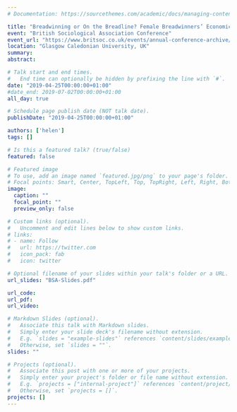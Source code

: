 ```yaml
---
# Documentation: https://sourcethemes.com/academic/docs/managing-content/

title: "Breadwinning or On the Breadline? Female Breadwinners’ Economic Characteristics across 20 Welfare States"
event: "British Sociological Association Conference"
event_url: "https://www.britsoc.co.uk/events/annual-conference-archive/"
location: "Glasgow Caledonian University, UK"
summary:
abstract:

# Talk start and end times.
#   End time can optionally be hidden by prefixing the line with `#`.
date: "2019-04-25T00:00:00+01:00"
#date_end: 2019-07-02T00:00:00+01:00
all_day: true

# Schedule page publish date (NOT talk date).
publishDate: "2019-04-25T00:00:00+01:00"

authors: ['helen']
tags: []

# Is this a featured talk? (true/false)
featured: false

# Featured image
# To use, add an image named `featured.jpg/png` to your page's folder. 
# Focal points: Smart, Center, TopLeft, Top, TopRight, Left, Right, BottomLeft, Bottom, BottomRight.
image:
  caption: ""
  focal_point: ""
  preview_only: false

# Custom links (optional).
#   Uncomment and edit lines below to show custom links.
# links:
# - name: Follow
#   url: https://twitter.com
#   icon_pack: fab
#   icon: twitter

# Optional filename of your slides within your talk's folder or a URL.
url_slides: "BSA-Slides.pdf"

url_code:
url_pdf:
url_video:

# Markdown Slides (optional).
#   Associate this talk with Markdown slides.
#   Simply enter your slide deck's filename without extension.
#   E.g. `slides = "example-slides"` references `content/slides/example-slides.md`.
#   Otherwise, set `slides = ""`.
slides: ""

# Projects (optional).
#   Associate this post with one or more of your projects.
#   Simply enter your project's folder or file name without extension.
#   E.g. `projects = ["internal-project"]` references `content/project/deep-learning/index.md`.
#   Otherwise, set `projects = []`.
projects: []
---
```

